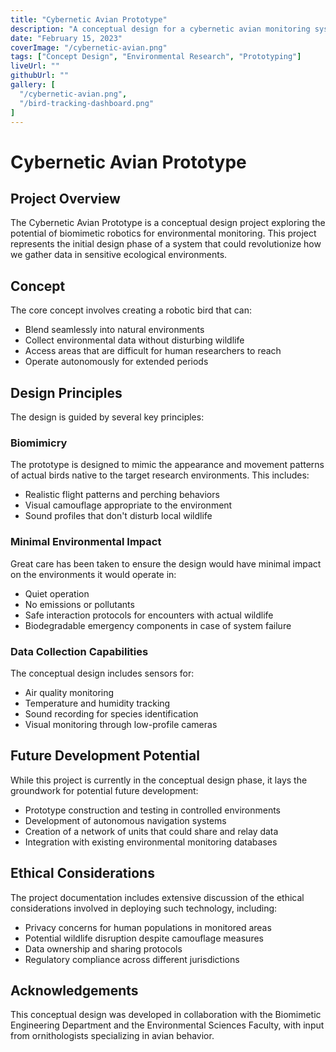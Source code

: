 ```yaml
---
title: "Cybernetic Avian Prototype"
description: "A conceptual design for a cybernetic avian monitoring system for environmental research"
date: "February 15, 2023"
coverImage: "/cybernetic-avian.png"
tags: ["Concept Design", "Environmental Research", "Prototyping"]
liveUrl: ""
githubUrl: ""
gallery: [
  "/cybernetic-avian.png",
  "/bird-tracking-dashboard.png"
]
---
```


# Cybernetic Avian Prototype

## Project Overview

The Cybernetic Avian Prototype is a conceptual design project exploring the potential of biomimetic robotics for environmental monitoring. This project represents the initial design phase of a system that could revolutionize how we gather data in sensitive ecological environments.

## Concept

The core concept involves creating a robotic bird that can:

- Blend seamlessly into natural environments
- Collect environmental data without disturbing wildlife
- Access areas that are difficult for human researchers to reach
- Operate autonomously for extended periods

## Design Principles

The design is guided by several key principles:

### Biomimicry

The prototype is designed to mimic the appearance and movement patterns of actual birds native to the target research environments. This includes:

- Realistic flight patterns and perching behaviors
- Visual camouflage appropriate to the environment
- Sound profiles that don't disturb local wildlife

### Minimal Environmental Impact

Great care has been taken to ensure the design would have minimal impact on the environments it would operate in:

- Quiet operation
- No emissions or pollutants
- Safe interaction protocols for encounters with actual wildlife
- Biodegradable emergency components in case of system failure

### Data Collection Capabilities

The conceptual design includes sensors for:

- Air quality monitoring
- Temperature and humidity tracking
- Sound recording for species identification
- Visual monitoring through low-profile cameras

## Future Development Potential

While this project is currently in the conceptual design phase, it lays the groundwork for potential future development:

- Prototype construction and testing in controlled environments
- Development of autonomous navigation systems
- Creation of a network of units that could share and relay data
- Integration with existing environmental monitoring databases

## Ethical Considerations

The project documentation includes extensive discussion of the ethical considerations involved in deploying such technology, including:

- Privacy concerns for human populations in monitored areas
- Potential wildlife disruption despite camouflage measures
- Data ownership and sharing protocols
- Regulatory compliance across different jurisdictions

## Acknowledgements

This conceptual design was developed in collaboration with the Biomimetic Engineering Department and the Environmental Sciences Faculty, with input from ornithologists specializing in avian behavior.
